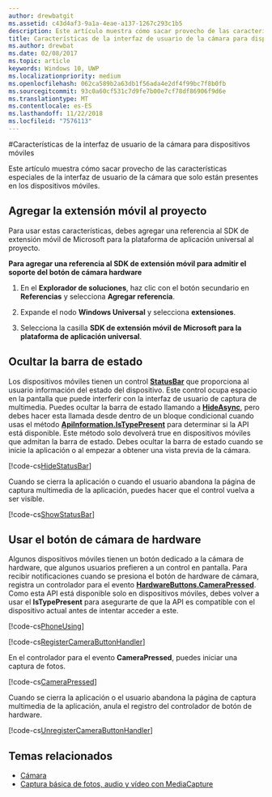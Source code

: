 ```yaml
---
author: drewbatgit
ms.assetid: c43d4af3-9a1a-4eae-a137-1267c293c1b5
description: Este artículo muestra cómo sacar provecho de las características especiales de la interfaz de usuario de la cámara que solo están presentes en los dispositivos móviles.
title: Características de la interfaz de usuario de la cámara para dispositivos móviles
ms.author: drewbat
ms.date: 02/08/2017
ms.topic: article
keywords: Windows 10, UWP
ms.localizationpriority: medium
ms.openlocfilehash: 062ca589b2a63db1f56ada4e2df4f99bc7f8b0fb
ms.sourcegitcommit: 93c0a60cf531c7d9fe7b00e7cf78df86906f9d6e
ms.translationtype: MT
ms.contentlocale: es-ES
ms.lasthandoff: 11/22/2018
ms.locfileid: "7576113"
---
```

#<a name="camera-ui-features-for-mobile-devices"></a>Características de la interfaz de usuario de la cámara para dispositivos móviles

Este artículo muestra cómo sacar provecho de las características especiales de la interfaz de usuario de la cámara que solo están presentes en los dispositivos móviles. 

## <a name="add-the-mobile-extension-to-your-project"></a>Agregar la extensión móvil al proyecto 

Para usar estas características, debes agregar una referencia al SDK de extensión móvil de Microsoft para la plataforma de aplicación universal al proyecto.

**Para agregar una referencia al SDK de extensión móvil para admitir el soporte del botón de cámara hardware**

1.  En el **Explorador de soluciones**, haz clic con el botón secundario en **Referencias** y selecciona **Agregar referencia**.

2.  Expande el nodo **Windows Universal** y selecciona **extensiones**.

3.  Selecciona la casilla **SDK de extensión móvil de Microsoft para la plataforma de aplicación universal**.

## <a name="hide-the-status-bar"></a>Ocultar la barra de estado

Los dispositivos móviles tienen un control [**StatusBar**](https://msdn.microsoft.com/library/windows/apps/dn633864) que proporciona al usuario información del estado del dispositivo. Este control ocupa espacio en la pantalla que puede interferir con la interfaz de usuario de captura de multimedia. Puedes ocultar la barra de estado llamando a [**HideAsync**](https://msdn.microsoft.com/library/windows/apps/dn610339), pero debes hacer esta llamada desde dentro de un bloque condicional cuando usas el método [**ApiInformation.IsTypePresent**](https://msdn.microsoft.com/library/windows/apps/dn949016) para determinar si la API está disponible. Este método solo devolverá true en dispositivos móviles que admitan la barra de estado. Debes ocultar la barra de estado cuando se inicie la aplicación o al empezar a obtener una vista previa de la cámara.

[!code-cs[HideStatusBar](./code/BasicMediaCaptureWin10/cs/MainPage.xaml.cs#SnippetHideStatusBar)]

Cuando se cierra la aplicación o cuando el usuario abandona la página de captura multimedia de la aplicación, puedes hacer que el control vuelva a ser visible.

[!code-cs[ShowStatusBar](./code/BasicMediaCaptureWin10/cs/MainPage.xaml.cs#SnippetShowStatusBar)]

## <a name="use-the-hardware-camera-button"></a>Usar el botón de cámara de hardware

Algunos dispositivos móviles tienen un botón dedicado a la cámara de hardware, que algunos usuarios prefieren a un control en pantalla. Para recibir notificaciones cuando se presiona el botón de hardware de cámara, registra un controlador para el evento [**HardwareButtons.CameraPressed**](https://msdn.microsoft.com/library/windows/apps/dn653805). Como esta API está disponible solo en dispositivos móviles, debes volver a usar el **IsTypePresent** para asegurarte de que la API es compatible con el dispositivo actual antes de intentar acceder a este.

[!code-cs[PhoneUsing](./code/BasicMediaCaptureWin10/cs/MainPage.xaml.cs#SnippetPhoneUsing)]

[!code-cs[RegisterCameraButtonHandler](./code/BasicMediaCaptureWin10/cs/MainPage.xaml.cs#SnippetRegisterCameraButtonHandler)]

En el controlador para el evento **CameraPressed**, puedes iniciar una captura de fotos.

[!code-cs[CameraPressed](./code/BasicMediaCaptureWin10/cs/MainPage.xaml.cs#SnippetCameraPressed)]

Cuando se cierra la aplicación o el usuario abandona la página de captura multimedia de la aplicación, anula el registro del controlador de botón de hardware.

[!code-cs[UnregisterCameraButtonHandler](./code/BasicMediaCaptureWin10/cs/MainPage.xaml.cs#SnippetUnregisterCameraButtonHandler)]

## <a name="related-topics"></a>Temas relacionados

* [Cámara](camera.md)
* [Captura básica de fotos, audio y vídeo con MediaCapture](basic-photo-video-and-audio-capture-with-MediaCapture.md)





